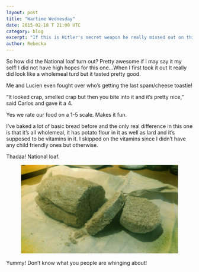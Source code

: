 ```yaml
---
layout: post
title: "Wartime Wednesday"
date: 2015-02-18 T 21:00 UTC
category: blog
excerpt: "If this is Hitler's secret weapon he really missed out on this one!"
author: Rebecka
---
```

So how did the National loaf turn out? Pretty awesome if I may say it my self! I did not have high hopes for this one...When I first took it out It really did look like a wholemeal turd but it tasted pretty good.

Me and Lucien even fought over who’s getting the last spam/cheese toastie!

“It looked crap, smelled crap but then you bite into it and it’s pretty nice,” said Carlos and gave it a 4.

Yes we rate our food on a 1-5 scale. Makes it fun.

I’ve baked a lot of basic bread before and the only real difference in this one is that it’s all wholemeal, it has potato flour in it as well as lard and it’s supposed to be vitamins in it. I skipped on the vitamins since I didn’t have any child friendly ones but otherwise.

Thadaa! National loaf.

<figure>
	<img src="/assets/posts/3.jpg" alt="">
</figure>

Yummy! Don’t know what you people are whinging about!